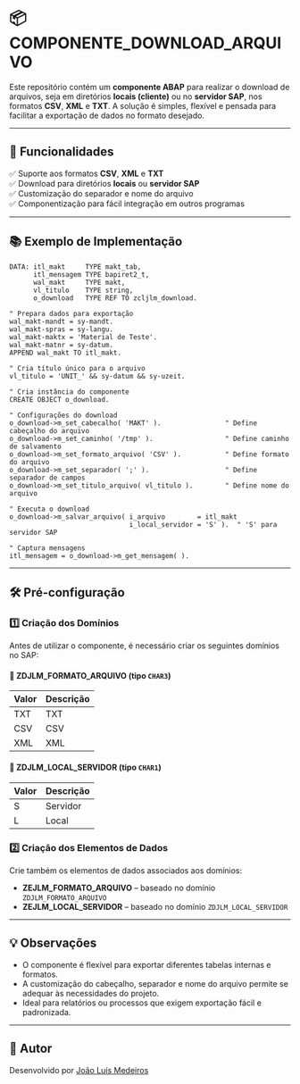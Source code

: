 
# 📦 COMPONENTE_DOWNLOAD_ARQUIVO

Este repositório contém um **componente ABAP** para realizar o download de arquivos, seja em diretórios **locais (cliente)** ou no **servidor SAP**, nos formatos **CSV**, **XML** e **TXT**. A solução é simples, flexível e pensada para facilitar a exportação de dados no formato desejado.

---

## 🎯 Funcionalidades

✅ Suporte aos formatos **CSV**, **XML** e **TXT**  
✅ Download para diretórios **locais** ou **servidor SAP**  
✅ Customização do separador e nome do arquivo  
✅ Componentização para fácil integração em outros programas  

---

## 📚 Exemplo de Implementação

```abap
DATA: itl_makt     TYPE makt_tab,
      itl_mensagem TYPE bapiret2_t,
      wal_makt     TYPE makt,
      vl_titulo    TYPE string,
      o_download   TYPE REF TO zcljlm_download.

" Prepara dados para exportação
wal_makt-mandt = sy-mandt.
wal_makt-spras = sy-langu.
wal_makt-maktx = 'Material de Teste'.
wal_makt-matnr = sy-datum.
APPEND wal_makt TO itl_makt.

" Cria título único para o arquivo
vl_titulo = 'UNIT_' && sy-datum && sy-uzeit.

" Cria instância do componente
CREATE OBJECT o_download.

" Configurações do download
o_download->m_set_cabecalho( 'MAKT' ).                " Define cabeçalho do arquivo
o_download->m_set_caminho( '/tmp' ).                  " Define caminho de salvamento
o_download->m_set_formato_arquivo( 'CSV' ).           " Define formato do arquivo
o_download->m_set_separador( ';' ).                   " Define separador de campos
o_download->m_set_titulo_arquivo( vl_titulo ).        " Define nome do arquivo

" Executa o download
o_download->m_salvar_arquivo( i_arquivo        = itl_makt
                              i_local_servidor = 'S' ).  " 'S' para servidor SAP

" Captura mensagens
itl_mensagem = o_download->m_get_mensagem( ).

```

---
## 🛠️ Pré-configuração

### 1️⃣ Criação dos Domínios

Antes de utilizar o componente, é necessário criar os seguintes domínios no SAP:

#### 🔸 **ZDJLM_FORMATO_ARQUIVO** (tipo `CHAR3`)
| Valor | Descrição |
|-------|-----------|
| TXT   | TXT       |
| CSV   | CSV       |
| XML   | XML       |

#### 🔸 **ZDJLM_LOCAL_SERVIDOR** (tipo `CHAR1`)
| Valor | Descrição |
|-------|-----------|
| S     | Servidor  |
| L     | Local     |

### 2️⃣ Criação dos Elementos de Dados

Crie também os elementos de dados associados aos domínios:

- **ZEJLM_FORMATO_ARQUIVO** – baseado no domínio `ZDJLM_FORMATO_ARQUIVO`
- **ZEJLM_LOCAL_SERVIDOR** – baseado no domínio `ZDJLM_LOCAL_SERVIDOR`
---

## 💡 Observações

- O componente é flexível para exportar diferentes tabelas internas e formatos.
- A customização do cabeçalho, separador e nome do arquivo permite se adequar às necessidades do projeto.
- Ideal para relatórios ou processos que exigem exportação fácil e padronizada.

---

## 👤 Autor

Desenvolvido por [João Luís Medeiros](https://www.linkedin.com/in/joaoluismedeiros/)
